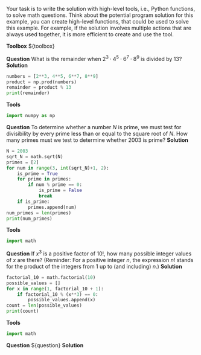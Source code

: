 Your task is to write the solution with high-level tools, i.e., Python functions, to solve math questions.
Think about the potential program solution for this example, you can create high-level functions, that could be used to solve this example. For example, if the solution involves multiple actions that are always used together, it is more efficient to create and use the tool.

**Toolbox**
${toolbox}


**Question**
What is the remainder when $2^3 \cdot 4^5 \cdot 6^7 \cdot 8^9$ is divided by 13?
**Solution**
```python
numbers = [2**3, 4**5, 6**7, 8**9]
product = np.prod(numbers)
remainder = product % 13
print(remainder)
```
**Tools**
```python
import numpy as np
```


**Question**
To determine whether a number $\textit{N}$ is prime, we must test for divisibility by every prime less than or equal to the square root of $\textit{N}$. How many primes must we test to determine whether $2003$ is prime?
**Solution**
```python
N = 2003
sqrt_N = math.sqrt(N)
primes = [2]
for num in range(3, int(sqrt_N)+1, 2):
    is_prime = True
    for prime in primes:
        if num % prime == 0:
            is_prime = False
            break
    if is_prime:
        primes.append(num)
num_primes = len(primes)
print(num_primes)
```
**Tools**
```python
import math
```


**Question**
If $x^3$ is a positive factor of $10!,$ how many possible integer values of $x$ are there?  (Reminder: For a positive integer $n$, the expression $n!$ stands for the product of the integers from 1 up to (and including) $n$.)
**Solution**
```python
factorial_10 = math.factorial(10)
possible_values = []
for x in range(1, factorial_10 + 1):
    if factorial_10 % (x**3) == 0:
        possible_values.append(x)
count = len(possible_values)
print(count)
```
**Tools**
```python
import math
```


**Question**
${question}
**Solution**
